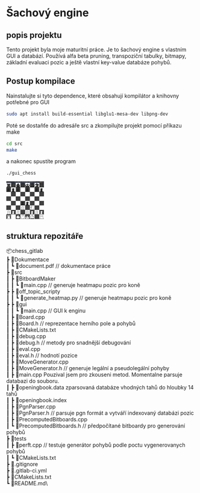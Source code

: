 # Šachový engine
## popis projektu
Tento projekt byla moje maturitní práce. Je to šachový engine s vlastním GUI a databází. Používá alfa beta pruning, transpoziční tabulky, bitmapy, základní evaluaci pozic a ještě vlastní key-value databáze pohybů.

## Postup kompilace
Nainstalujte si tyto dependence, které obsahují kompilátor a knihovny potřebné pro GUI
```bash
sudo apt install build-essential libglu1-mesa-dev libpng-dev
```
Poté se dostaňťe do adresáře src a zkompilujte projekt pomocí příkazu make
```bash
cd src
make
```
a nakonec spustíte program
```bash
./gui_chess
```

<img src="Dokumentace/images/img.png" width="100" height="100">

## struktura repozitáře
📦chess_gitlab\
┣ 📂Dokumentace\
┃ ┗ 📜document.pdf // dokumentace práce\
┣ 📂src\
┃ ┣ 📂BitboardMaker\
┃ ┃ ┗ 📜main.cpp // generuje heatmapu pozic pro koně\
┣ ┣ 📂off_topic_scripty\
┃ ┃ ┗ 📜generate_heatmap.py // generuje heatmapu pozic pro koně\
┣ ┣ 📂gui\
┃ ┃ ┗ 📜main.cpp // GUI k enginu\
┃ ┣ 📜Board.cpp\
┃ ┣ 📜Board.h  // reprezentace herního pole a pohybů\
┃ ┣ 📜CMakeLists.txt\
┃ ┣ 📜debug.cpp\
┃ ┣ 📜debug.h  // metody pro snadnější debugování\
┃ ┣ 📜eval.cpp\
┃ ┣ 📜eval.h // hodnotí pozice\
┃ ┣ 📜MoveGenerator.cpp\
┃ ┣ 📜MoveGenerator.h // generuje legální a pseudolegální pohyby\
┃ ┣ 📜main.cpp Pouzival jsem pro zkouseni metod. Momentalne parsuje databazi do souboru. \
┃ ┣ 📜openingbook.data zparsovaná databáze vhodných tahů do hloubky 14 tahů \
┃ ┣ 📜openingbook.index\
┃ ┣ 📜PgnParser.cpp\
┃ ┣ 📜PgnParser.h  // parsuje pgn formát a vytváří indexovaný databázi pozic\
┃ ┣ 📜PrecomputedBitboards.cpp \
┃ ┗ 📜PrecomputedBitboards.h // předpočítané bitboardy pro generování pohybů\
┣ 📂tests\
┃ ┣ 📜perft.cpp // testuje generátor pohybů podle poctu vygenerovanych pohybů\
┃ ┗ 📜CMakeLists.txt\
┣ 📜.gitignore\
┣ 📜.gitlab-ci.yml\
┣ 📜CMakeLists.txt\
┗ 📜README.md\
 

